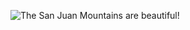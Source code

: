 ![The San Juan Mountains are beautiful!]([https://imgur.com/gallery/6h7oJqy](https://imgur.com/a/6h7oJqy) "San Juan Mountains")

